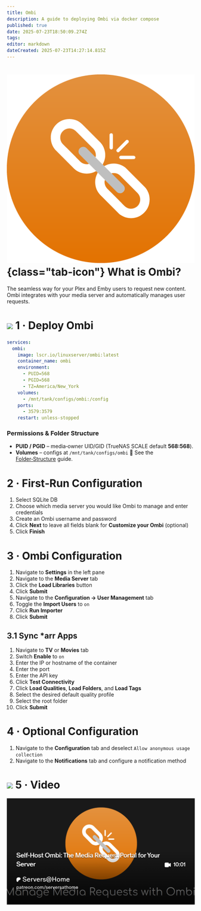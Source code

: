 ```yaml
---
title: Ombi
description: A guide to deploying Ombi via docker compose
published: true
date: 2025-07-23T18:50:09.274Z
tags: 
editor: markdown
dateCreated: 2025-07-23T14:27:14.815Z
---
```


# ![Ombi](/ombi.png){class="tab-icon"} What is Ombi?

The seamless way for your Plex and Emby users to request new content. Ombi integrates with your media server and automatically manages user requests.

# <img src="/docker.png" class="tab-icon"> 1 · Deploy Ombi
```yaml
services:
  ombi:
    image: lscr.io/linuxserver/ombi:latest
    container_name: ombi
    environment:
      - PUID=568
      - PGID=568
      - TZ=America/New_York
    volumes:
      - /mnt/tank/configs/ombi:/config
    ports:
      - 3579:3579
    restart: unless-stopped
```

### Permissions & Folder Structure

* **PUID / PGID** – media‑owner UID/GID (TrueNAS SCALE default **568:568**).
* **Volumes** – configs at `/mnt/tank/configs/ombi`
  📌 See the [Folder‑Structure](/Folder-Structure) guide.

# 2 · First‑Run Configuration

1. Select SQLite DB
1. Choose which media server you would like Ombi to manage and enter credentials
1. Create an Ombi username and password
1. Click **Next** to leave all fields blank for **Customize your Ombi** (optional)
1. Click **Finish**

# 3 · Ombi Configuration

1. Navigate to **Settings** in the left pane
1. Navigate to the **Media Server** tab
1. Click the **Load Libraries** button
1. Click **Submit**
1. Navigate to the **Configuration → User Management** tab
1. Toggle the **Import Users** to `on`
1. Click **Run Importer**
1. Click **Submit**

## 3.1 Sync \*arr Apps
1. Navigate to **TV** or **Movies** tab
1. Switch **Enable** to `on`
1. Enter the IP or hostname of the container
1. Enter the port
1. Enter the API key
1. Click **Test Connectivity**
1. Click **Load Qualities**, **Load Folders**, and **Load Tags**
1. Select the desired default quality profile
1. Select the root folder
1. Click **Submit**

# 4 · Optional Configuration

1. Navigate to the **Configuration** tab and deselect `Allow anonymous usage collection`
1. Navigate to the **Notifications** tab and configure a notification method

# <img src="/patreon-light.png" class="tab-icon"> 5 · Video

[![](/2025-07-23-self-host-ombi-the-media-reques-promo-card.png)](https://www.patreon.com/posts/self-host-ombi-134798112)